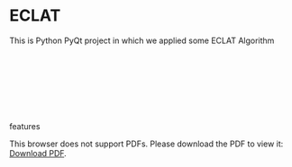 # ECLAT
This is Python PyQt project in which we applied some ECLAT Algorithm features 
<object data="https://www.orimi.com/pdf-test.pdf" type="application/pdf" width="700px" height="700px">
    <embed src="https://www.orimi.com/pdf-test.pdf">
        <p>This browser does not support PDFs. Please download the PDF to view it: <a href="https://www.orimi.com/pdf-test.pdf">Download PDF</a>.</p>
    </embed>
</object>
